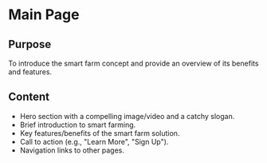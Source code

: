 # Main Page

## Purpose
To introduce the smart farm concept and provide an overview of its benefits and features.

## Content
- Hero section with a compelling image/video and a catchy slogan.
- Brief introduction to smart farming.
- Key features/benefits of the smart farm solution.
- Call to action (e.g., "Learn More", "Sign Up").
- Navigation links to other pages.